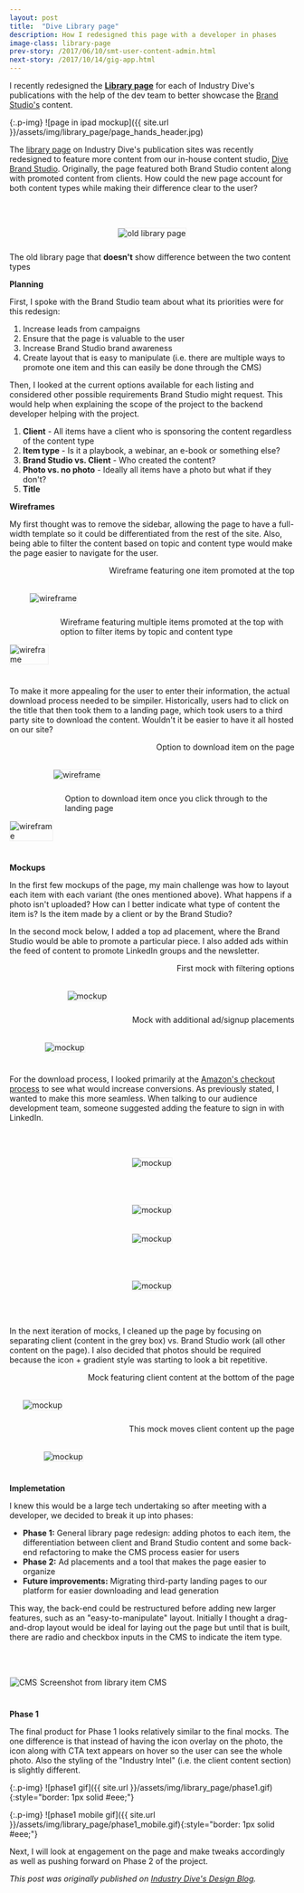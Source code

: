 ```yaml
---
layout: post
title:  "Dive Library page"
description: How I redesigned this page with a developer in phases
image-class: library-page
prev-story: /2017/06/10/smt-user-content-admin.html
next-story: /2017/10/14/gig-app.html
---
```


I recently redesigned the **[Library page](https://www.retaildive.com/library/)** for each of Industry Dive's publications with the help of the dev team to better showcase the [Brand Studio's](https://www.industrydive.com/brandstudio/) content.

{:.p-img}
![page in ipad mockup]({{ site.url }}/assets/img/library_page/page_hands_header.jpg)

The [library page](https://www.constructiondive.com/library/) on Industry Dive's publication sites was recently redesigned to feature more content from our in-house content studio, [Dive Brand Studio](https://www.industrydive.com/brandstudio/). Originally, the page featured both Brand Studio content along with promoted content from clients. How could the new page account for both content types while making their difference clear to the user?

<div class="row">
	<div class="columns">
		<img class="p-img" alt="old library page" src="{{ site.url }}/assets/img/library_page/old_library_page.png" style="margin: 3rem auto 1.5rem auto; border: 1px solid #eee;">
	</div>
	<span class="help-text" style="margin-bottom: 3rem;">The old library page that <strong>doesn't</strong> show difference between the two content types</span>
</div>

**Planning**

First, I spoke with the Brand Studio team about what its priorities were for this redesign:
1. Increase leads from campaigns
2. Ensure that the page is valuable to the user
3. Increase Brand Studio brand awareness
4. Create layout that is easy to manipulate (i.e. there are multiple ways to promote one item and this can easily be done through the CMS)

Then, I looked at the current options available for each listing and considered other possible requirements Brand Studio might request. This would help when explaining the scope of the project to the backend developer helping with the project. 
1. **Client** - All items have a client who is sponsoring the content regardless of the content type
2. **Item type** - Is it a playbook, a webinar, an e-book or something else?
3. **Brand Studio vs. Client** - Who created the content? 
4. **Photo vs. no photo** - Ideally all items have a photo but what if they don't?
5. **Title** 

**Wireframes**

My first thought was to remove the sidebar, allowing the page to have a full-width template so it could be differentiated from the rest of the site. Also, being able to filter the content based on topic and content type would make the page easier to navigate for the user.

<div class="row">
	<div class="medium-6 columns">
		<img style="border: 1px solid #eee; margin: 3rem auto 1.5rem auto;" src="{{ site.url }}/assets/img/library_page/wireframe1.jpg" alt="wireframe" /> 
		<span class="help-text" style="margin-bottom: 3rem;">Wireframe featuring one item promoted at the top</span>
	</div>
	<div class="medium-6 columns">
		<img style="border: 1px solid #eee; margin: 3rem auto 1.5rem auto;" src="{{ site.url }}/assets/img/library_page/wireframe2.jpg" alt="wireframe" /> 
		<span class="help-text" style="margin-bottom: 3rem;">Wireframe featuring multiple items promoted at the top with option to filter items by topic and content type</span>
	</div>
</div>

To make it more appealing for the user to enter their information, the actual download process needed to be simpiler. Historically, users had to click on the title that then took them to a landing page, which took users to a third party site to download the content. Wouldn't it be easier to have it all hosted on our site? 

<div class="row">
	<div class="medium-6 columns">
		<img style="border: 1px solid #eee; margin: 3rem auto 1.5rem auto;" src="{{ site.url }}/assets/img/library_page/wireframe3.jpg" alt="wireframe" /> 
		<span class="help-text" style="margin-bottom: 3rem;">Option to download item on the page</span>
	</div>
	<div class="medium-6 columns">
		<img style="border: 1px solid #eee; margin: 3rem auto 1.5rem auto;" src="{{ site.url }}/assets/img/library_page/wireframe4.jpg" alt="wireframe" /> 
		<span class="help-text" style="margin-bottom: 3rem;">Option to download item once you click through to the landing page</span>
	</div>
</div>

**Mockups**

In the first few mockups of the page, my main challenge was how to layout each item with each variant (the ones mentioned above). What happens if a photo isn't uploaded? How can I better indicate what type of content the item is? Is the item made by a client or by the Brand Studio? 

In the second mock below, I added a top ad placement, where the Brand Studio would be able to promote a particular piece. I also added ads within the feed of content to promote LinkedIn groups and the newsletter. 

<div class="row">
	<div class="medium-6 columns">
		<img style="border: 1px solid #eee; margin: 3rem auto 1.5rem auto;" src="{{ site.url }}/assets/img/library_page/mock1.jpg" alt="mockup" /> 
		<span class="help-text" style="margin-bottom: 3rem;">First mock with filtering options</span>
	</div>
	<div class="medium-6 columns">
		<img style="border: 1px solid #eee; margin: 3rem auto 1.5rem auto;" src="{{ site.url }}/assets/img/library_page/mock2.jpg" alt="mockup" /> 
		<span class="help-text" style="margin-bottom: 3rem;">Mock with additional ad/signup placements</span>
	</div>
</div>

For the download process, I looked primarily at the [Amazon's checkout process](https://www.smashingmagazine.com/2013/03/designing-a-better-mobile-checkout-process/) to see what would increase conversions. As previously stated, I wanted to make this more seamless. When talking to our audience development team, someone suggested adding the feature to sign in with LinkedIn. 

<div class="row">
	<div class="medium-6 columns">
		<img style="border: 1px solid #eee; margin: 3rem auto 1rem auto;" src="{{ site.url }}/assets/img/library_page/mock_pop_1.jpg" alt="mockup" /> 
	</div>
	<div class="medium-6 columns">
		<img style="border: 1px solid #eee; margin: 3rem auto 1rem auto;" src="{{ site.url }}/assets/img/library_page/mock_pop_2.jpg" alt="mockup" /> 
	</div>
</div>
<div class="row">
	<div class="medium-6 columns">
		<img style="border: 1px solid #eee; margin: 1rem auto 3rem auto;" src="{{ site.url }}/assets/img/library_page/mock_pop_3.jpg" alt="mockup" /> 
	</div>
	<div class="medium-6 columns">
		<img style="border: 1px solid #eee; margin: 1rem auto 3rem auto;" src="{{ site.url }}/assets/img/library_page/mock_pop_4.jpg" alt="mockup" /> 
	</div>
</div>

In the next iteration of mocks, I cleaned up the page by focusing on separating client (content in the grey box) vs. Brand Studio work (all other content on the page). I also decided that photos should be required because the icon + gradient style was starting to look a bit repetitive. 

<div class="row">
	<div class="medium-6 columns">
		<img style="border: 1px solid #eee; margin: 3rem auto 1.5rem auto;" src="{{ site.url }}/assets/img/library_page/mock3.jpg" alt="mockup" /> 
		<span class="help-text" style="margin-bottom: 3rem;">Mock featuring client content at the bottom of the page</span>
	</div>
	<div class="medium-6 columns">
		<img style="border: 1px solid #eee; margin: 3rem auto 1.5rem auto;" src="{{ site.url }}/assets/img/library_page/mock4.jpg" alt="mockup" /> 
		<span class="help-text" style="margin-bottom: 3rem;">This mock moves client content up the page</span>
	</div>
</div>

**Implemetation**

I knew this would be a large tech undertaking so after meeting with a developer, we decided to break it up into phases:

* **Phase 1:** General library page redesign: adding photos to each item, the differentiation between client and Brand Studio content and some back-end refactoring to make the CMS process easier for users
* **Phase 2:** Ad placements and a tool that makes the page easier to organize
* **Future improvements:** Migrating third-party landing pages to our platform for easier downloading and lead generation 

This way, the back-end could be restructured before adding new larger features, such as an "easy-to-manipulate" layout. Initially I thought a drag-and-drop layout would be ideal for laying out the page but until that is built, there are radio and checkbox inputs in the CMS to indicate the item type. 

<p class="centered">
	<img style="border: 1px solid #eee; margin: 3rem auto 1.5rem auto;" src="{{ site.url }}/assets/img/library_page/content_type_CMS.png" alt="CMS" />
	<span style="margin-bottom: 3rem;" class="help-text">Screenshot from library item CMS</span>
</p>

**Phase 1**

The final product for Phase 1 looks relatively similar to the final mocks. The one difference is that instead of having the icon overlay on the photo, the icon along with CTA text appears on hover so the user can see the whole photo. Also the styling of the "Industry Intel" (i.e. the client content section) is slightly different. 

{:.p-img}
![phase1 gif]({{ site.url }}/assets/img/library_page/phase1.gif){:style="border: 1px solid #eee;"}

{:.p-img}
![phase1 mobile gif]({{ site.url }}/assets/img/library_page/phase1_mobile.gif){:style="border: 1px solid #eee;"}

Next, I will look at engagement on the page and make tweaks accordingly as well as pushing forward on Phase 2 of the project.

_This post was originally published on [Industry Dive's Design Blog](http://design.industrydive.com/)._

